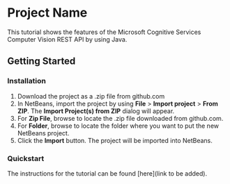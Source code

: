 # Project Name

This tutorial shows the features of the Microsoft Cognitive Services Computer Vision REST API by using Java.

## Getting Started

### Installation

1. Download the project as a .zip file from github.com
1. In NetBeans, import the project by using **File** > **Import project** > **From ZIP**. The **Import Project(s) from ZIP** dialog will appear.
1. For **Zip File**, browse to locate the .zip file downloaded from github.com.
1. For **Folder**, browse to locate the folder where you want to put the new NetBeans project.
1. Click the **Import** button. The project will be imported into NetBeans.

### Quickstart

The instructions for the tutorial can be found [here](link to be added).
